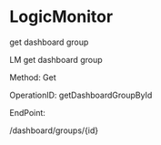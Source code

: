 #     LogicMonitor


get dashboard group

LM get dashboard group

Method: Get

OperationID: getDashboardGroupById

EndPoint:

/dashboard/groups/{id}
